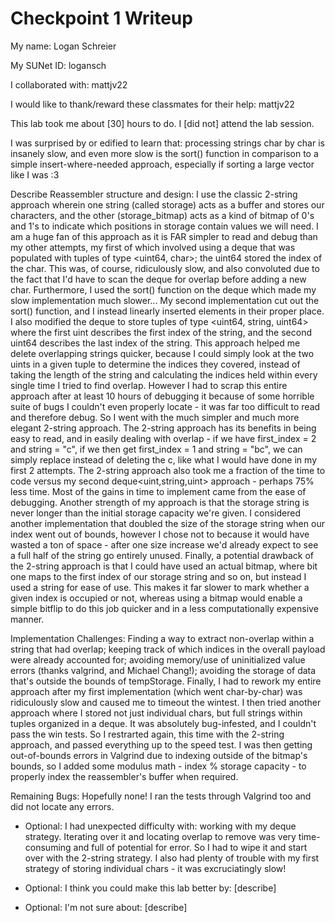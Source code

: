 Checkpoint 1 Writeup
====================

My name: Logan Schreier

My SUNet ID: logansch

I collaborated with: mattjv22

I would like to thank/reward these classmates for their help: mattjv22

This lab took me about [30] hours to do. I [did not] attend the lab session.

I was surprised by or edified to learn that: processing strings char by char is insanely slow, and even more slow is the sort() function in comparison to a simple insert-where-needed approach, especially if sorting a large vector like I was :3 

Describe Reassembler structure and design: I use the classic 2-string approach wherein one string (called storage) acts as a buffer and stores our characters, and the other (storage_bitmap) acts as a kind of bitmap of 0's and 1's to indicate which positions in storage contain values we will need. I am a huge fan of this approach as it is FAR simpler to read and debug than my other attempts, my first of which involved using a deque that was populated with tuples of type <uint64, char>; the uint64 stored the index of the char. This was, of course, ridiculously slow, and also convoluted due to the fact that I'd have to scan the deque for overlap before adding a new char. Furthermore, I used the sort() function on the deque which made my slow implementation much slower... My second implementation cut out the sort() function, and I instead linearly inserted elements in their proper place. I also modified the deque to store tuples of type <uint64, string, uint64> where the first uint describes the first index of the string, and the second uint64 describes the last index of the string. This approach helped me delete overlapping strings quicker, because I could simply look at the two uints in a given tuple to determine the indices they covered, instead of taking the length of the string and calculating the indices held within every single time I tried to find overlap. However I had to scrap this entire approach after at least 10 hours of debugging it because of some horrible suite of bugs I couldn't even properly locate - it was far too difficult to read and therefore debug. So I went with the much simpler and much more elegant 2-string approach. The 2-string approach has its benefits in being easy to read, and in easily dealing with overlap - if we have first_index = 2 and string = "c", if we then get first_index = 1 and string = "bc", we can simply replace instead of deleting the c, like what I would have done in my first 2 attempts. The 2-string approach also took me a fraction of the time to code versus my second deque<uint,string,uint> approach - perhaps 75% less time. Most of the gains in time to implement came from the ease of debugging. Another strength of my approach is that the storage string is never longer than the initial storage capacity we're given. I considered another implementation that doubled the size of the storage string when our index went out of bounds, however I chose not to because it would have wasted a ton of space - after one size increase we'd already expect to see a full half of the string go entirely unused. Finally, a potential drawback of the 2-string approach is that I could have used an actual bitmap, where bit one maps to the first index of our storage string and so on, but instead I used a string for ease of use. This makes it far slower to mark whether a given index is occupied or not, whereas using a bitmap would enable a simple bitflip to do this job quicker and in a less computationally expensive manner.

Implementation Challenges:
Finding a way to extract non-overlap within a string that had overlap; keeping track of which indices in the overall payload were already accounted for; avoiding memory/use of uninitialized value errors (thanks valgrind, and Michael Chang!); avoiding the storage of data that's outside the bounds of tempStorage. Finally, I had to rework my entire approach after my first implementation (which went char-by-char) was ridiculously slow and caused me to timeout the wintest. I then tried another approach where I stored not just individual chars, but full strings within tuples organized in a deque. It was absolutely bug-infested, and I couldn't pass the win tests. So I restrarted again, this time with the 2-string approach, and passed everything up to the speed test. I was then getting out-of-bounds errors in Valgrind due to indexing outside of the bitmap's bounds, so I added some modulus math - index % storage capacity -  to properly index the reassembler's buffer when required.

Remaining Bugs:
Hopefully none! I ran the tests through Valgrind too and did not locate any errors.

- Optional: I had unexpected difficulty with: working with my deque strategy. Iterating over it and locating overlap to remove was very time-consuming and full of potential for error. So I had to wipe it and start over with the 2-string strategy. I also had plenty of trouble with my first strategy of storing individual chars - it was excruciatingly slow!

- Optional: I think you could make this lab better by: [describe]

- Optional: I'm not sure about: [describe]
